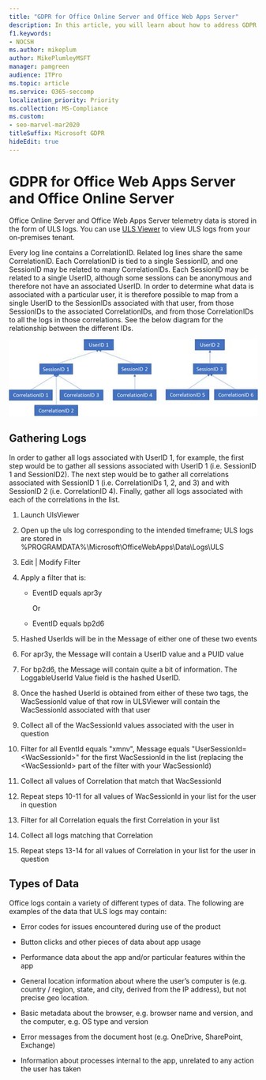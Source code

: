 ```yaml
---
title: "GDPR for Office Online Server and Office Web Apps Server"
description: In this article, you will learn about how to address GDPR requirements for Office Online Server and Office Web Apps Server.
f1.keywords:
- NOCSH
ms.author: mikeplum
author: MikePlumleyMSFT
manager: pamgreen
audience: ITPro
ms.topic: article
ms.service: O365-seccomp
localization_priority: Priority
ms.collection: MS-Compliance
ms.custom:
- seo-marvel-mar2020
titleSuffix: Microsoft GDPR
hideEdit: true
---
```


# GDPR for Office Web Apps Server and Office Online Server

Office Online Server and Office Web Apps Server telemetry data is stored in the form of ULS logs. You can use [ULS Viewer](https://www.microsoft.com/download/details.aspx?id=44020) to view ULS logs from your on-premises tenant.

Every log line contains a CorrelationID. Related log lines share the same CorrelationID. Each CorrelationID is tied to a single SessionID, and one SessionID may be related to many CorrelationIDs. Each SessionID may be related to a single UserID, although some sessions can be anonymous and therefore not have an associated UserID. In order to determine what data is associated with a particular user, it is therefore possible to map from a single UserID to the SessionIDs associated with that user, from those SessionIDs to the associated CorrelationIDs, and from those CorrelationIDs to all the logs in those correlations. See the below diagram for the relationship between the different IDs.

![Flowchart showing the relationship between SessionIDs and CorrelationIds](../media/gdpr-for-office-online-server-image1.jpg)

## Gathering Logs

In order to gather all logs associated with UserID 1, for example, the first step would be to gather all sessions associated with UserID 1 (i.e. SessionID 1 and SessionID2). The next step would be to gather all correlations associated with SessionID 1 (i.e. CorrelationIDs 1, 2, and 3) and with SessionID 2 (i.e. CorrelationID 4). Finally, gather all logs associated with each of the correlations in the list.

1. Launch UlsViewer

2. Open up the uls log corresponding to the intended timeframe; ULS logs are stored in %PROGRAMDATA%\\Microsoft\\OfficeWebApps\\Data\\Logs\\ULS

3. Edit | Modify Filter

4. Apply a filter that is:

    - EventID equals apr3y

      Or

    - EventID equals bp2d6

5. Hashed UserIds will be in the Message of either one of these two events

6. For apr3y, the Message will contain a UserID value and a PUID value

7. For bp2d6, the Message will contain quite a bit of information. The LoggableUserId Value field is the hashed UserID.

8. Once the hashed UserId is obtained from either of these two tags, the WacSessionId value of that row in ULSViewer will contain the WacSessionId associated with that user

9. Collect all of the WacSessionId values associated with the user in question

10. Filter for all EventId equals "xmnv", Message equals "UserSessionId=\<WacSessionId\>" for the first WacSessionId in the list (replacing the \<WacSessionId\> part of the filter with your WacSessionId)

11. Collect all values of Correlation that match that WacSessionId

12. Repeat steps 10-11 for all values of WacSessionId in your list for the user in question

13. Filter for all Correlation equals the first Correlation in your list

14. Collect all logs matching that Correlation

15. Repeat steps 13-14 for all values of Correlation in your list for the user in question

## Types of Data

Office logs contain a variety of different types of data. The following are examples of the data that ULS logs may contain:

- Error codes for issues encountered during use of the product

- Button clicks and other pieces of data about app usage

- Performance data about the app and/or particular features within the app

- General location information about where the user’s computer is (e.g. country / region, state, and city, derived from the IP address), but not precise geo location.

- Basic metadata about the browser, e.g. browser name and version, and the computer, e.g. OS type and version

- Error messages from the document host (e.g. OneDrive, SharePoint, Exchange)

- Information about processes internal to the app, unrelated to any action the user has taken
